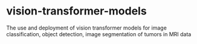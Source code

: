 # vision-transformer-models
The use and deployment of vision transformer models for image classification, object detection, image segmentation of tumors in MRI data
